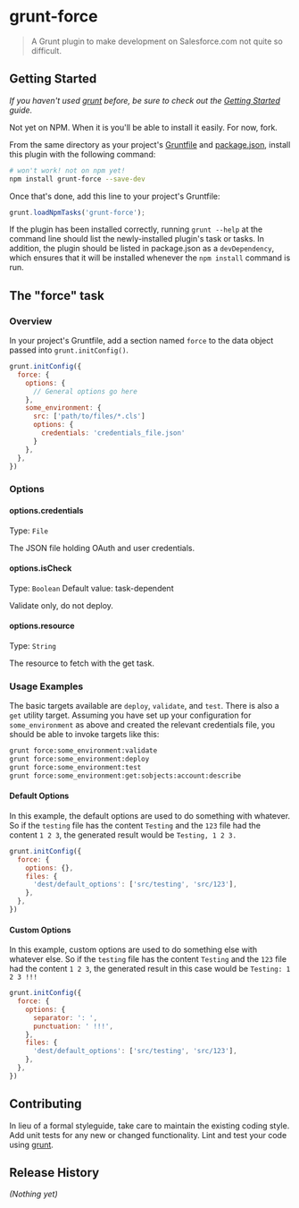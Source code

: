 # grunt-force

> A Grunt plugin to make development on Salesforce.com not quite so difficult.

## Getting Started
_If you haven't used [grunt][] before, be sure to check out the [Getting Started][] guide._

Not yet on NPM.  When it is you'll be able to install it easily.  For now, fork.

From the same directory as your project's [Gruntfile][Getting Started] and [package.json][], install this plugin with the following command:

```bash
# won't work! not on npm yet!
npm install grunt-force --save-dev
```

Once that's done, add this line to your project's Gruntfile:

```js
grunt.loadNpmTasks('grunt-force');
```

If the plugin has been installed correctly, running `grunt --help` at the command line should list the newly-installed plugin's task or tasks. In addition, the plugin should be listed in package.json as a `devDependency`, which ensures that it will be installed whenever the `npm install` command is run.

[grunt]: http://gruntjs.com/
[Getting Started]: https://github.com/gruntjs/grunt/blob/devel/docs/getting_started.md
[package.json]: https://npmjs.org/doc/json.html

## The "force" task

### Overview
In your project's Gruntfile, add a section named `force` to the data object passed into `grunt.initConfig()`.

```js
grunt.initConfig({
  force: {
    options: {
      // General options go here
    },
    some_environment: {
      src: ['path/to/files/*.cls']
      options: {
        credentials: 'credentials_file.json'
      }
    },
  },
})
```

### Options

#### options.credentials
Type: `File`

The JSON file holding OAuth and user credentials.

#### options.isCheck
Type: `Boolean`
Default value: task-dependent

Validate only, do not deploy.

#### options.resource
Type: `String`

The resource to fetch with the get task.

### Usage Examples

The basic targets available are `deploy`, `validate`, and `test`.  There is also a `get` utility target.  Assuming you have set up your configuration for `some_environment` as above and created the relevant credentials file, you should be able to invoke targets like this:

```bash
grunt force:some_environment:validate
grunt force:some_environment:deploy
grunt force:some_environment:test
grunt force:some_environment:get:sobjects:account:describe
```

#### Default Options
In this example, the default options are used to do something with whatever. So if the `testing` file has the content `Testing` and the `123` file had the content `1 2 3`, the generated result would be `Testing, 1 2 3.`

```js
grunt.initConfig({
  force: {
    options: {},
    files: {
      'dest/default_options': ['src/testing', 'src/123'],
    },
  },
})
```

#### Custom Options
In this example, custom options are used to do something else with whatever else. So if the `testing` file has the content `Testing` and the `123` file had the content `1 2 3`, the generated result in this case would be `Testing: 1 2 3 !!!`

```js
grunt.initConfig({
  force: {
    options: {
      separator: ': ',
      punctuation: ' !!!',
    },
    files: {
      'dest/default_options': ['src/testing', 'src/123'],
    },
  },
})
```

## Contributing
In lieu of a formal styleguide, take care to maintain the existing coding style. Add unit tests for any new or changed functionality. Lint and test your code using [grunt][].

## Release History
_(Nothing yet)_
